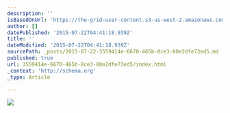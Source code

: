 ```yaml
---
description: ''
isBasedOnUrl: 'https://the-grid-user-content.s3-us-west-2.amazonaws.com/b44061c4-5da4-4701-aa38-816b95035acb.jpg'
author: []
datePublished: '2015-07-22T04:41:18.939Z'
title: ''
dateModified: '2015-07-22T04:41:18.939Z'
sourcePath: _posts/2015-07-22-3559414e-6670-465b-8ce3-80e2dfe73ed5.md
published: true
url: 3559414e-6670-465b-8ce3-80e2dfe73ed5/index.html
_context: 'http://schema.org'
_type: Article

---
```

![](https://the-grid-user-content.s3-us-west-2.amazonaws.com/b44061c4-5da4-4701-aa38-816b95035acb.jpg)